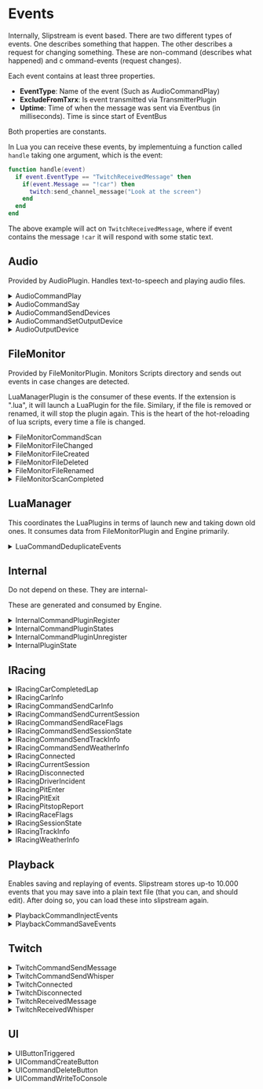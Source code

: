 ﻿# Events

Internally, Slipstream is event based. There are two different types of events. 
One describes something that happen. The other describes a request for changing 
something. These are non-command (describes what happened) and c
ommand-events (request changes).

Each event contains at least three properties. 
 - **EventType**: Name of the event (Such as AudioCommandPlay)
 - **ExcludeFromTxrx**: Is event transmitted via TransmitterPlugin
 - **Uptime**: Time of when the message was sent via Eventbus (in milliseconds). 
   Time is since start of EventBus

Both properties are constants.

In Lua you can receive these events, by implementuing a function called `handle` 
taking one argument, which is the event:

```lua
function handle(event)
  if event.EventType == "TwitchReceivedMessage" then
    if(event.Message == "!car") then
      twitch:send_channel_message("Look at the screen")
    end
  end
end
```

The above example will act on `TwitchReceivedMessage`, where if event contains 
the message `!car` it will respond with some static text.

## Audio

Provided by AudioPlugin. Handles text-to-speech and playing audio files.

<details><summary>AudioCommandPlay</summary><br />
Requests a mp3/wave files to be played. Filename is relative to the audio directory.

| Name            | Type    | Description                                                |
|:----------------|:-------:|:-----------------------------------------------------------|
| EventType       | string  | `AudioCommandPlay` (constant)                              |
| ExcludeFromTxrx | boolean | false (constant)                                           |
| PluginId        | string  | Which plugin should act                                    |
| Filename        | string  | Filename to play, relative to the audio directory          |
| Volume          | numeric | Value from 0 .. 1, being from muted (0) to full volume (1) |


**JSON Example:** 
`{"EventType": "AudioCommandPlay", "ExcludeFromTxrx": true, "Uptime":299, "PluginId": "AudioDefault", "Filename": "Ding-sound-effect.mp3", "Volume": 1}`
</details>

<details><summary>AudioCommandSay</summary><br />
Request message to read out loud using Windows text-to-speech

| Name            | Type    | Description                                                |
|:----------------|:-------:|:-----------------------------------------------------------|
| EventType       | string  | `AudioCommandSay` (constant)                               |
| ExcludeFromTxrx | boolean | false (constant)                                           |
| PluginId        | string  | Which plugin should act                                    |
| Message         | string  | Text to speak                                              |
| Volume          | numeric | Value from 0 .. 1, being from muted (0) to full volume (1) |

**JSON Example:** 
`{"EventType": "AudioCommandSay",  "ExcludeFromTxrx": true, "Uptime":299,  "PluginId": "AudioDefault",  "Message": "Slipstream ready",  "Volume": 0.800000012}`
</details>

<details><summary>AudioCommandSendDevices</summary><br />

Send known devices via `AudioOutputDevice`.

| Name            | Type    | Description                          |
|:----------------|:-------:|:-------------------------------------|
| EventType       | string  | `AudioCommandSendDevices` (constant) |
| ExcludeFromTxrx | boolean | false (constant)                     |
| PluginId        | string  | Which plugin should act              |

**JSON Example:** 
`{"EventType":"AudioCommandSendDevices","ExcludeFromTxrx":false,"PluginId":"AudioPlugin:Default"}`
</details>

<details><summary>AudioCommandSetOutputDevice</summary><br />

| Name            | Type    | Description                              |
|:----------------|:-------:|:-----------------------------------------|
| EventType       | string  | `AudioCommandSetOutputDevice` (constant) |
| ExcludeFromTxrx | boolean | false (constant)                         |
| PluginId        | string  | Which plugin should act                  |
| DeviceIdx       | int     | DeviceIdx to use for this plugin         |

**JSON Example:** 
`{"EventType":"AudioCommandSetOutputDevice","ExcludeFromTxrx":false,"PluginId":"AudioPlugin:Other","DeviceIdx":2}`
</details>

<details><summary>AudioOutputDevice</summary><br />

A output device found. Note: Device with DeviceIdx -1 is the default device.

| Name            | Type    | Description                                     |
|:----------------|:-------:|:------------------------------------------------|
| EventType       | string  | `AudioOutputDevice` (constant)                  |
| ExcludeFromTxrx | boolean | true (constant)                                 |
| PluginId        | string  | Plugin responding                               |
| Product         | string  | Product as returned by Windows                  |
| DeviceIdx       | int     | Device index, use this for selecting the device |

**JSON Example:** 
`{"EventType":"AudioOutputDevice","ExcludeFromTxrx":true,"PluginId":"AudioPlugin:Default","Product":"Microsoft Sound Mapper","DeviceIdx":-1}`
</details>

## FileMonitor

Provided by FileMonitorPlugin. Monitors Scripts directory and sends out events in 
case changes are detected. 

LuaManagerPlugin is the consumer of these events. If the extension is ".lua", it will launch
a LuaPlugin for the file. Similary, if the file is removed or renamed, it will stop the 
plugin again. This is the heart of the hot-reloading of lua scripts, every time a file is
changed.

<details><summary>FileMonitorCommandScan</summary><br />
Request that the monitored directories are scanned and existing files are sent as if they
were just created. This is used at startup.

| Name            | Type    | Description                         |
|:----------------|:-------:|:------------------------------------|
| EventType       | string  | `FileMonitorCommandScan` (constant) |
| ExcludeFromTxrx | boolean | true (constant)                     |

**JSON Example:** 
`{"EventType": "FileMonitorCommandScan", "ExcludeFromTxrx": true, "Uptime":1742}`
</details>

<details><summary>FileMonitorFileChanged</summary><br />
File modified

| Name            | Type    | Description                         |
|:----------------|:-------:|:------------------------------------|
| EventType       | string  | `FileMonitorFileChanged` (constant) |
| ExcludeFromTxrx | boolean | true (constant)                     |
| FilePath        | string  | Name of the file changed            |

**JSON Example:** 
`{"EventType": "FileMonitorFileChanged",  "ExcludeFromTxrx": true, "Uptime":1742,  "FilePath": "Scripts\\xiiv45pp.cru~"}`
</details>

<details><summary>FileMonitorFileCreated</summary><br />
New file created

| Name            | Type    | Description                         |
|:----------------|:-------:|:------------------------------------|
| EventType       | string  | `FileMonitorFileCreated` (constant) |
| ExcludeFromTxrx | boolean | true (constant)                     |
| FilePath        | string  | Name of the file created            |

**JSON Example:** 
`{ "EventType": "FileMonitorFileCreated", "ExcludeFromTxrx": true, "Uptime":1742, "FilePath": "Scripts\\debug.lua~RF3bee738a.TMP" }`
</details>

<details><summary>FileMonitorFileDeleted</summary><br />
File deleted

| Name            | Type    | Description                         |
|:----------------|:-------:|:------------------------------------|
| EventType       | string  | `FileMonitorFileDeleted` (constant) |
| ExcludeFromTxrx | boolean | true (constant)                     |
| FilePath        | string  | Name of the file deleted            |

**JSON Example:** 
`{"EventType": "FileMonitorFileDeleted",  "ExcludeFromTxrx": true, "Uptime":1742,  "FilePath": "Scripts\\debug.lua~RF3bee738a.TMP"}`
</details>

<details><summary>FileMonitorFileRenamed</summary><br />
File renamed

| Name            | Type    | Description                         |
|:----------------|:-------:|:------------------------------------|
| EventType       | string  | `FileMonitorFileRenamed` (constant) |
| ExcludeFromTxrx | boolean | true (constant)                     |
| FilePath        | string  | New name of the file                |
| OldFilePath     | string  | Previous name of the file           |

**JSON Example:** 
`{"EventType": "FileMonitorFileRenamed",  "ExcludeFromTxrx": true, "Uptime":1742,  "FilePath": "Scripts\\debug.lua",  "OldFilePath": "Scripts\\xiiv45pp.cru~"}`
</details>

<details><summary>FileMonitorScanCompleted</summary><br />
A FileMonitorCommandScan was completed.

| Name            | Type    | Description                           |
|:----------------|:-------:|:--------------------------------------|
| EventType       | string  | `FileMonitorScanCompleted` (constant) |
| ExcludeFromTxrx | boolean | true (constant)                       |

**JSON Example:**  
`{"EventType": "FileMonitorScanCompleted", "ExcludeFromTxrx": true, "Uptime":1742}`
</details>

## LuaManager

This coordinates the LuaPlugins in terms of launch new and taking down old ones. It consumes
data from FileMonitorPlugin and Engine primarily.

<details><summary>LuaCommandDeduplicateEvents</summary><br />
Send a set of Events, allowing the plugin to collect them and deduplicate them before
sending then. This is used at startup, to avoid requesting the same data in multiple 
scripts.

| Name            | Type    | Description                                            |
|:----------------|:-------:|:-------------------------------------------------------|
| EventType       | string  | `LuaCommandDeduplicateEvents` (constant)               |
| ExcludeFromTxrx | boolean | true (constant)                                        |
| Events          | string  | JSON serialized version of the events. Separated by \n |

**JSON Example:**  
`{"EventType": "LuaCommandDeduplicateEvents",  "ExcludeFromTxrx": true, "Uptime":1742, "Events": "JSON-ENCODED EVENTS"}`
</details>

## Internal

Do not depend on these. They are internal-

These are generated and consumed by Engine.


<details><summary>InternalCommandPluginRegister</summary><br />
Request a plugin to be consumed

| Name            | Type    | Description                                |
|:----------------|:-------:|:-------------------------------------------|
| EventType       | string  | `InternalCommandPluginRegister` (constant) |
| ExcludeFromTxrx | boolean | true (constant)                            |
| Id              | string  | Id of the Plugin                           |
| PluginName      | string  | Name of the Plugin                         |
| Configuration   | string  | JSON-encoded configuration                 |

**JSON Example:**  
`{ "EventType": "InternalCommandPluginRegister", "ExcludeFromTxrx": true, "Uptime":1742, "Id": "AudioPlugin", "PluginName": "AudioPlugin"}`
</details>

<details><summary>InternalCommandPluginStates</summary><br />
Request Engine to send state of all plugins

| Name            | Type    | Description                              |
|:----------------|:-------:|:-----------------------------------------|
| EventType       | string  | `InternalCommandPluginStates` (constant) |
| ExcludeFromTxrx | boolean | true (constant)                          |

**JSON Example:**
`{"EventType": "InternalCommandPluginStates", "ExcludeFromTxrx": true}`
</details>

<details><summary>InternalCommandPluginUnregister</summary><br />
Request a plugin to be removed

| Name            | Type    | Description                                  |
|:----------------|:-------:|:---------------------------------------------|
| EventType       | string  | `InternalCommandPluginUnregister` (constant) |
| ExcludeFromTxrx | boolean | true (constant)                              |
| Id              | string  | Id of the Plugin                             |

**JSON Example:**
`{"EventType": "InternalCommandPluginUnregister", "ExcludeFromTxrx": true, "Uptime":1742, "Id": "AudioPlugin" }`
</details>

<details><summary>InternalPluginState</summary><br />
Show the state of a plugin. These are published when plugins are 
registered or unregistered or upon request.

| Name            | Type    | Description                                          |
|:----------------|:-------:|:-----------------------------------------------------|
| EventType       | string  | `InternalPluginState` (constant)                     |
| ExcludeFromTxrx | boolean | true (constant)                                      |
| Id              | string  | Id of plugin                                         |
| PluginName      | string  | Name of plugin                                       |
| DisplayName     | string  | Friendly name of the plugin (defaults to PluginName) |
| PluginStatus    | string  | `Registered` or `Unregistered`                       |

**JSON Example:**
`{"EventType": "InternalPluginState", "ExcludeFromTxrx": true, "Uptime":1742, "Id": "AudioPlugin", "PluginName": "AudioPlugin", "DisplayName": "AudioPlugin", "PluginStatus": "Registered"}`
</details>

## IRacing

<details><summary>IRacingCarCompletedLap</summary><br />

Published every time a driver completes a full lap.

| Name            | Type    | Description                              |
|:----------------|:-------:|:-----------------------------------------|
| EventType       | string  | `IRacingCarCompletedLap` (constant)      |
| ExcludeFromTxrx | boolean | false (constant)                         |
| SessionTime     | float   | Time of event (seconds into the session) |
| CarIdx          | integer | Id of car                                |
| Time            | float   | Lap time                                 |
| LapsCompleted   | integer | How many laps were completed             |
| FuelDiff        | float   | Changes in fuel levels                   |
| LocalUser       | boolean | Is it our car?                           |

**JSON Example:**
`{"EventType":"IRacingCarCompletedLap","ExcludeFromTxrx":false, "Uptime":1742,"SessionTime":7306.3000976104477,"CarIdx":5,"Time":7306.3000976104477,"LapsCompleted":9,"FuelDiff":null,"LocalUser":false}`
</details>

<details><summary>IRacingCarInfo</summary><br />
Info about a new car or car with changed details (such as driver).

| Name                 | Type    | Description                                                     |
|:---------------------|:-------:|:----------------------------------------------------------------|
| EventType            | string  | `IRacingCarCompletedLap` (constant)                             |
| ExcludeFromTxrx      | boolean | false (constant)                                                |
| SessionTime          | float   | Time of event (seconds into the session)                        |
| CarNumber            | string  | Car's number                                                    |
| CurrentDriverUserID  | long    | IRacing Customer Id                                             |
| CurrentDriverName    | string  | Driver's full name                                              |
| TeamID               | long    | IRacing's team Id                                               |
| TeamName             | string  | IRacing's team name (might be same as Drivers name, if no team) |
| CarName              | string  | Full name of car                                                |
| CarNameShort         | string  | Short name of car                                               |
| CurrentDriverIRating | long    | Drivers IRating                                                 |
| CurrentDriverLicense | string  | Drivers License                                                 |
| LocalUser            | bool    | Is it our car?                                                  |
| Spectator            | bool    | Is car a spectator                                              |

**JSON Example:**
`{"EventType":"IRacingCarInfo","ExcludeFromTxrx":false, "Uptime":1742,"SessionTime":1058.3000081380189,"CarIdx":63,"CarNumber":"042","CurrentDriverUserID":411093,"CurrentDriverName":"Dennis M\u00F8llegaard Pedersen","TeamID":0,"TeamName":"Dennis M\u00F8llegaard Pedersen","CarName":"Mazda MX-5 Cup","CarNameShort":"MX-5 Cup","CurrentDriverIRating":1592,"CurrentDriverLicense":"A 4.50","LocalUser":true,"Spectator":true}`
</details>

<details><summary>IRacingCommandSendCarInfo</summary><br />

Request IRacingPlugin to send Car Info.

| Name            | Type    | Description                            |
|:----------------|:-------:|:---------------------------------------|
| EventType       | string  | `IRacingCommandSendCarInfo` (constant) |
| ExcludeFromTxrx | boolean | false (constant)                       |

**JSON Example:**
`{"EventType":"IRacingCommandSendCarInfo","ExcludeFromTxrx":false, "Uptime":1742}`
</details>

<details><summary>IRacingCommandSendCurrentSession</summary><br />
Request IRacingPlugin to send Current Session.

| Name            | Type    | Description                                   |
|:----------------|:-------:|:----------------------------------------------|
| EventType       | string  | `IRacingCommandSendCurrentSession` (constant) |
| ExcludeFromTxrx | boolean | false (constant)                              |

**JSON Example:**
`{"EventType":"IRacingCommandSendCurrentSession","ExcludeFromTxrx":false, "Uptime":1742}`
</details>

<details><summary>IRacingCommandSendRaceFlags</summary><br />
Request IRacingPlugin to send Race Flags.

| Name            | Type    | Description                              |
|:----------------|:-------:|:-----------------------------------------|
| EventType       | string  | `IRacingCommandSendRaceFlags` (constant) |
| ExcludeFromTxrx | boolean | false (constant)                         |

**JSON Example:**
`{"EventType":"IRacingCommandSendRaceFlags","ExcludeFromTxrx":false, "Uptime":1742}`
</details>

<details><summary>IRacingCommandSendSessionState</summary><br />
Request IRacingPlugin to send Session State.

| Name            | Type    | Description                                 |
|:----------------|:-------:|:--------------------------------------------|
| EventType       | string  | `IRacingCommandSendSessionState` (constant) |
| ExcludeFromTxrx | boolean | false (constant)                            |

**JSON Example:**
`{"EventType":"IRacingCommandSendSessionState","ExcludeFromTxrx":false, "Uptime":1742}`
</details>

<details><summary>IRacingCommandSendTrackInfo</summary><br />
Request IRacingPlugin to send Track Info.

| Name            | Type    | Description                              |
|:----------------|:-------:|:-----------------------------------------|
| EventType       | string  | `IRacingCommandSendTrackInfo` (constant) |
| ExcludeFromTxrx | boolean | false (constant)                         |

**JSON Example:**
`{"EventType":"IRacingCommandSendTrackInfo","ExcludeFromTxrx":false, "Uptime":1742}`
</details>

<details><summary>IRacingCommandSendWeatherInfo</summary><br />
Request IRacingPlugin to send Weather info.

| Name            | Type    | Description                                |
|:----------------|:-------:|:-------------------------------------------|
| EventType       | string  | `IRacingCommandSendWeatherInfo` (constant) |
| ExcludeFromTxrx | boolean | false (constant)                           |

**JSON Example:**
`{"EventType":"IRacingCommandSendWeatherInfo","ExcludeFromTxrx":false, "Uptime":1742}`
</details>

<details><summary>IRacingConnected</summary><br />
Sent when connected to IRacing

| Name            | Type    | Description                   |
|:----------------|:-------:|:------------------------------|
| EventType       | string  | `IRacingConnected` (constant) |
| ExcludeFromTxrx | boolean | false (constant)              |

**JSON Example:**
`{"EventType":"IRacingConnected","ExcludeFromTxrx":false, "Uptime":1742}`
</details>

<details><summary>IRacingCurrentSession</summary><br />

| Name             | Type    | Description                                                                  |
|:-----------------|:-------:|:-----------------------------------------------------------------------------|
| EventType        | string  | `IRacingCurrentSession` (constant)                                           |
| ExcludeFromTxrx  | boolean | false (constant)                                                             |
| Category         | string  | `Road`, `Oval`, `DirtOval` or `DirtRoad`                                     |
| SessionType      | string  | `Practice`, `OpenQualify`, `LoneQualify`, `OfflineTesting`, `Race`, `Warmup` |
| TimeLimited      | bool    | Is this session time-limited                                                 |
| LapsLimited      | bool    | Is this session laps limited                                                 |
| TotalSessionLaps | int     | Total session laps                                                           |
| TotalSessionTime | double  | Total session time                                                           |

**JSON Example:**
`{"EventType":"IRacingCurrentSession","ExcludeFromTxrx":false, "Uptime":1742,"Category":"Road","SessionType":"Practice","TimeLimited":true,"LapsLimited":false,"TotalSessionLaps":0,"TotalSessionTime":3600}`
</details>

<details><summary>IRacingDisconnected</summary><br />
Sent when connected to IRacing

| Name            | Type    | Description                      |
|:----------------|:-------:|:---------------------------------|
| EventType       | string  | `IRacingDisconnected` (constant) |
| ExcludeFromTxrx | boolean | false (constant)                 |

**JSON Example:**
`{"EventType":"IRacingDisconnected","ExcludeFromTxrx":false, "Uptime":1742}`
</details>

<details><summary>IRacingDriverIncident</summary><br />

Sent every time an incident is detected (only for user, not other drivers).

| Name            | Type    | Description                        |
|:----------------|:-------:|:-----------------------------------|
| EventType       | string  | `IRacingDriverIncident` (constant) |
| ExcludeFromTxrx | boolean | false (constant)                   |
| IncidentCount   | int     | Total incident count               |
| IncidentDelta   | int     | Delta incident count               |

**JSON Example:**
TODO
</details>

<details><summary>IRacingPitEnter</summary><br />
Sent when a car enters the pit lane.

| Name            | Type    | Description                              |
|:----------------|:-------:|:-----------------------------------------|
| EventType       | string  | `IRacingPitEnter` (constant)             |
| ExcludeFromTxrx | boolean | false (constant)                         |
| SessionTime     | float   | Time of event (seconds into the session) |
| CarIdx          | int     | Car Index                                |
| LocalUser       | bool    | Is it our car?                           |

**JSON Example:**
`{"EventType":"IRacingPitEnter","ExcludeFromTxrx":false, "Uptime":1742,"SessionTime":1058.3000081380189,"CarIdx":6,"LocalUser":false}`
</details>

<details><summary>IRacingPitExit</summary><br />
Sent when a car leaves the pit lane.

| Name            | Type    | Description                              |
|:----------------|:-------:|:-----------------------------------------|
| EventType       | string  | `IRacingPitExit` (constant)              |
| ExcludeFromTxrx | boolean | false (constant)                         |
| SessionTime     | float   | Time of event (seconds into the session) |
| CarIdx          | int     | Car Index                                |
| LocalUser       | bool    | Is it our car?                           |
| Duration        | double  | Duration of the pitstop                  |

**JSON Example:**
`{"EventType":"IRacingPitExit","ExcludeFromTxrx":false, "Uptime":1742,"SessionTime":1077.1666748046685,"CarIdx":11,"LocalUser":false,"Duration":10.233333333324026}`
</details>

<details><summary>IRacingPitstopReport</summary><br />
For user, this is sent after a pitshop, showing some data about the pitstop.

| Name            | Type    | Description                              |
|:----------------|:-------:|:-----------------------------------------|
| EventType       | string  | `IRacingPitstopReport` (constant)        |
| ExcludeFromTxrx | boolean | false (constant)                         |
| SessionTime     | float   | Time of event (seconds into the session) |
| CarIdx          | int     | Car Index                                |
| TempLFL         | uint    | Tyre temperature: Left Front L           |
| TempLFM         | uint    | Tyre temperature: Left Front M           |
| TempLFR         | uint    | Tyre temperature: Left Front R           |
| TempRFL         | uint    | Tyre temperature: Right Front L          |
| TempRFM         | uint    | Tyre temperature: Right Front M          |
| TempRFR         | uint    | Tyre temperature: Right Front R          |
| TempLRL         | uint    | Tyre temperature: Left Rear L            |
| TempLRM         | uint    | Tyre temperature: Left Rear M            |
| TempLRR         | uint    | Tyre temperature: Left Rear R            |
| TempRRL         | uint    | Tyre temperature: Right Rear L           |
| TempRRM         | uint    | Tyre temperature: Right Rear M           |
| TempRRR         | uint    | Tyre temperature: Right Rear R           |
| WearLFL         | uint    | Tyre wear: Left Front L                  |
| WearLFM         | uint    | Tyre wear: Left Front M                  |
| WearLFR         | uint    | Tyre wear: Left Front R                  |
| WearRFL         | uint    | Tyre wear: Right Front L                 |
| WearRFM         | uint    | Tyre wear: Right Front M                 |
| WearRFR         | uint    | Tyre wear: Right Front R                 |
| WearLRL         | uint    | Tyre wear: Left Rear L                   |
| WearLRM         | uint    | Tyre wear: Left Rear M                   |
| WearLRR         | uint    | Tyre wear: Left Rear R                   |
| WearRRL         | uint    | Tyre wear: Right Front L                 |
| WearRRM         | uint    | Tyre wear: Right Front M                 |
| WearRRR         | uint    | Tyre wear: Right Front R                 |
| Laps            | long    | Number of laps completed during stint    |
| FuelDiff        | float   | Fuel level changes                       |
| Duration        | float   | Stint duration                           |

</details>

<details><summary>IRacingRaceFlags</summary><br />

| Name            | Type    | Description                              |
|:----------------|:-------:|:-----------------------------------------|
| EventType       | string  | `IRacingRaceFlags` (constant)            |
| ExcludeFromTxrx | boolean | false (constant)                         |
| SessionTime     | float   | Time of event (seconds into the session) |
| Black           | bool    |                                          |
| Blue            | bool    |                                          |
| Caution         | bool    |                                          |
| CautionWaving   | bool    |                                          |
| Checkered       | bool    |                                          |
| Crossed         | bool    |                                          |
| Debris          | bool    |                                          |
| Disqualify      | bool    |                                          |
| FiveToGo        | bool    |                                          |
| Furled          | bool    |                                          |
| Green           | bool    |                                          |
| GreenHeld       | bool    |                                          |
| OneLapToGreen   | bool    |                                          |
| RandomWaving    | bool    |                                          |
| Red             | bool    |                                          |
| Repair          | bool    |                                          |
| Servicible      | bool    |                                          |
| StartGo         | bool    |                                          |
| StartHidden     | bool    |                                          |
| StartReady      | bool    |                                          |
| StartSet        | bool    |                                          |
| TenToGo         | bool    |                                          |
| White           | bool    |                                          |
| Yellow          | bool    |                                          |
| YellowWaving    | bool    |                                          |

**JSON Example:**
`{"EventType":"IRacingRaceFlags","ExcludeFromTxrx":false, "Uptime":1742,"SessionTime":1058.3000081380189,"Black":false,"Blue":false,"Caution":false,"CautionWaving":false,"Checkered":false,"Crossed":false,"Debris":false,"Disqualify":false,"FiveToGo":false,"Furled":false,"Green":false,"GreenHeld":false,"OneLapToGreen":false,"RandomWaving":false,"Red":false,"Repair":false,"Servicible":false,"StartGo":false,"StartHidden":true,"StartReady":false,"StartSet":false,"TenToGo":false,"White":false,"Yellow":false,"YellowWaving":false}`
</details>

<details><summary>IRacingSessionState</summary><br />

| Name            | Type    | Description                                                                      |
|:----------------|:-------:|:---------------------------------------------------------------------------------|
| EventType       | string  | `IRacingSessionState` (constant)                                                 |
| ExcludeFromTxrx | boolean | false (constant)                                                                 |
| SessionTime     | float   | Time of event (seconds into the session)                                         |
| State           | string  | `Checkered`, `CoolDown`, `GetInCar`, `Invalid`, `ParadeLaps`, `Racing`, `Warmup` |

**JSON Example:**
`{"EventType":"IRacingSessionState","ExcludeFromTxrx":false, "Uptime":1742,"SessionTime":1058.3000081380189,"State":"Racing"}`
</details>

<details><summary>IRacingTrackInfo</summary><br />

| Name                  | Type    | Description                   |
|:----------------------|:-------:|:------------------------------|
| EventType             | string  | `IRacingTrackInfo` (constant) |
| ExcludeFromTxrx       | boolean | false (constant)              |
| TrackId               | string  |                               |
| TrackLength           | string  |                               |
| TrackDisplayName      | string  |                               |
| TrackCity             | string  |                               |
| TrackCountry          | string  |                               |
| TrackDisplayShortName | string  |                               |
| TrackConfigName       | string  |                               |
| TrackType             | string  |                               |

**JSON Example:**
`{"EventType":"IRacingTrackInfo","ExcludeFromTxrx":false, "Uptime":1742,"TrackId":9,"TrackLength":"3.20 km","TrackDisplayName":"Summit Point Raceway","TrackCity":"Summit Point","TrackCountry":"USA","TrackDisplayShortName":"Summit","TrackConfigName":null,"TrackType":"road course"}`
</details>

<details><summary>IRacingWeatherInfo</summary><br />

| Name             | Type    | Description                     |
|:-----------------|:-------:|:--------------------------------|
| EventType        | string  | `IRacingWeatherInfo` (constant) |
| ExcludeFromTxrx  | boolean | false (constant)                |
| SessionTime      | string  |                                 |
| Skies            | string  |                                 |
| SurfaceTemp      | string  |                                 |
| AirTemp          | string  |                                 |
| AirPressure      | string  |                                 |
| RelativeHumidity | string  |                                 |
| FogLevel         | string  |                                 |

**JSON Example:**
`{"EventType":"IRacingWeatherInfo","ExcludeFromTxrx":false, "Uptime":1742,"SessionTime":1058.3000081380189,"Skies":"Partly Cloudy","SurfaceTemp":"39.76 C","AirTemp":"25.51 C","AirPressure":"29.25 Hg","RelativeHumidity":"55 %","FogLevel":"0 %"}`
</details>

## Playback

Enables saving and replaying of events. Slipstream stores up-to 10.000 
events that you may save into a plain text file (that you can, and 
should edit). After doing so, you can load these into slipstream again.

<details><summary>PlaybackCommandInjectEvents</summary><br />

Requests that a filename is read and sent as events.


| Name            | Type    | Description                           |
|:----------------|:-------:|:--------------------------------------|
| EventType       | string  | `TwitchCommandSendMessage` (constant) |
| ExcludeFromTxrx | boolean | false (constant)                      |
| Filename         | string  | Filename to read events from|

**JSON Example:**
`{"EventType":"PlaybackCommandInjectEvents","ExcludeFromTxrx":true,"Filename":"C:\\Users\\dennis\\Documents\\2021-01-14T17.53.52.mjson","Uptime":4818}`
</details>

<details><summary>PlaybackCommandSaveEvents</summary><br />

Requests that events already seen, is stored in a file.

| Name            | Type    | Description                           |
|:----------------|:-------:|:--------------------------------------|
| EventType       | string  | `TwitchCommandSendMessage` (constant) |
| ExcludeFromTxrx | boolean | false (constant)                      |
| Filename         | string  | Filename write events to|

**JSON Example:**
`{"EventType":"PlaybackSaveEvents","ExcludeFromTxrx":true,"Uptime":73571,"Filename":"C:\\Users\\dennis\\Documents\\2021-01-14T21.28.15.mjson"}`
</details>

## Twitch

<details><summary>TwitchCommandSendMessage</summary><br />

Sends a message to the connected twitch channel.

| Name            | Type    | Description                           |
|:----------------|:-------:|:--------------------------------------|
| EventType       | string  | `TwitchCommandSendMessage` (constant) |
| ExcludeFromTxrx | boolean | false (constant)                      |
| Message         | string  | Message                               |

**JSON Example:**
`{"EventType":"TwitchCommandSendMessage","ExcludeFromTxrx":false, "Uptime":1742,"Message":"Hello"}`
</details>

<details><summary>TwitchCommandSendWhisper</summary><br />

Sends a whisper to a user.

| Name            | Type    | Description                           |
|:----------------|:-------:|:--------------------------------------|
| EventType       | string  | `TwitchCommandSendWhisper` (constant) |
| ExcludeFromTxrx | boolean | false (constant)                      |
| To              | string  | Message                               |
| Message         | string  | Message                               |

**JSON Example:**
`{"EventType":"TwitchCommandSendWhisper","ExcludeFromTxrx":false, "Uptime":1742,"To":"tntion", "Message":"Hello"}`
</details>

<details><summary>TwitchConnected</summary><br />
Published when we're connected to Twitch.

| Name            | Type    | Description                  |
|:----------------|:-------:|:-----------------------------|
| EventType       | string  | `TwitchConnected` (constant) |
| ExcludeFromTxrx | boolean | false (constant)             |

**JSON Example:**
`{"EventType":"TwitchConnected","ExcludeFromTxrx":false}`
</details>

<details><summary>TwitchDisconnected</summary><br />
We were disconnected from Twitch

| Name            | Type    | Description                     |
|:----------------|:-------:|:--------------------------------|
| EventType       | string  | `TwitchDisconnected` (constant) |
| ExcludeFromTxrx | boolean | false (constant)                |

**JSON Example:**
`{"EventType":"TwitchConnected","ExcludeFromTxrx":false, "Uptime":1742}`
</details>

<details><summary>TwitchReceivedMessage</summary><br />

A message received in the channel

| Name            | Type    | Description                        |
|:----------------|:-------:|:-----------------------------------|
| EventType       | string  | `TwitchReceivedMessage` (constant) |
| ExcludeFromTxrx | boolean | false (constant)                   |
| From            | string  | Sender's username                  |
| Message         | boolean | Message typed, including `!`       |
| Moderator       | boolean | Is sender a (twitch) moderator?    |
| Subscriber      | boolean | Is sender a (twitch) subscriber?   |
| Vip             | boolean | Is sender a (twitch) VIP?          |
| Broadcaster     | boolean | Is sender a (twitch) broadcaster?  |

**JSON Example:**
`{"EventType":"TwitchReceivedMessage","ExcludeFromTxrx":false, "Uptime":1742,"From":"TNTion","Message":"!hello","Moderator":false,"Subscriber":false,"Vip":false,"Broadcaster":true}`
</details>

<details><summary>TwitchReceivedWhisper</summary><br />

A whisper received.

| Name            | Type    | Description                        |
|:----------------|:-------:|:-----------------------------------|
| EventType       | string  | `TwitchReceivedWhisper` (constant) |
| ExcludeFromTxrx | boolean | false (constant)                   |
| From            | string  | Sender's username                  |

**JSON Example:**
`{"EventType":"TwitchReceivedMessage","ExcludeFromTxrx":false, "Uptime":1742,"From":"TNTion","Message":"!hello"}`
</details>

## UI

<details><summary>UIButtonTriggered</summary><br />
Is sent every time a button is pressed

| Name            | Type    | Description                    |
|:----------------|:-------:|:-------------------------------|
| EventType       | string  | `UIButtonTriggered` (constant) |
| ExcludeFromTxrx | boolean | false (constant)               |
| Text            | string  | Text of the button             |

**JSON Example:**
`{"EventType":"UIButtonTriggered","ExcludeFromTxrx":false, "Uptime":1742,"Text":"Hello"}`
</details>

<details><summary>UICommandCreateButton</summary><br />
Create a new button, unless it exists

| Name            | Type    | Description                        |
|:----------------|:-------:|:-----------------------------------|
| EventType       | string  | `UICommandCreateButton` (constant) |
| ExcludeFromTxrx | boolean | false (constant)                   |
| Text            | string  | Text of the button                 |

**JSON Example:**
`{"EventType":"UICommandCreateButton","ExcludeFromTxrx":true, "Uptime":1742,"Text":"Hello"}`
</details>

<details><summary>UICommandDeleteButton</summary><br />
Removes a button again, if it exists

| Name            | Type    | Description                        |
|:----------------|:-------:|:-----------------------------------|
| EventType       | string  | `UICommandDeleteButton` (constant) |
| ExcludeFromTxrx | boolean | false (constant)                   |
| Text            | string  | Text of the button                 |

**JSON Example:**
`{"EventType":"UICommandDeleteButton","ExcludeFromTxrx":true, "Uptime":1742,"Text":"World"}`
</details>

<details><summary>UICommandWriteToConsole</summary><br />
Output something to the console.

| Name            | Type    | Description                          |
|:----------------|:-------:|:-------------------------------------|
| EventType       | string  | `UICommandWriteToConsole` (constant) |
| ExcludeFromTxrx | boolean | true (constant)                      |
| Message         | string  | Message                              |

**JSON Example:**
`{"EventType":"UICommandWriteToConsole","ExcludeFromTxrx":true, "Uptime":1742,"Message":"Hello World"}`
</details>
